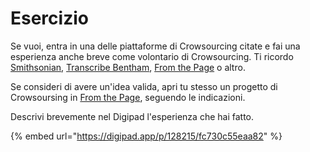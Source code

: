# Esercizio

Se vuoi, entra in una delle piattaforme di Crowsourcing citate e fai una esperienza anche breve come volontario di Crowsourcing. Ti ricordo [Smithsonian](https://transcription.si.edu/), [Transcribe Bentham](http://blogs.ucl.ac.uk/transcribe-bentham/), [From the Page](https://fromthepage.com/) o altro.

Se consideri di avere un'idea valida, apri tu stesso un progetto di Crowsoursing in [From the Page](https://fromthepage.com/software), seguendo le indicazioni.

Descrivi brevemente nel Digipad l'esperienza che hai fatto.

{% embed url="https://digipad.app/p/128215/fc730c55eaa82" %}
